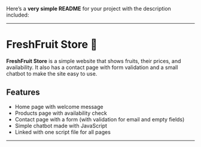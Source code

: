Here’s a **very simple README** for your project with the description included:

---

# FreshFruit Store 🍊

**FreshFruit Store** is a simple website that shows fruits, their prices, and availability. It also has a contact page with form validation and a small chatbot to make the site easy to use.

## Features

* Home page with welcome message
* Products page with availability check
* Contact page with a form (with validation for email and empty fields)
* Simple chatbot made with JavaScript
* Linked with one script file for all pages


---

